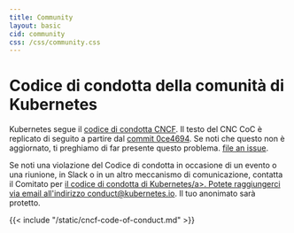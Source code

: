 ```yaml
---
title: Community
layout: basic
cid: community
css: /css/community.css
---
```


<div class="community_main">
<h1>Codice di condotta della comunità di Kubernetes</h1>

Kubernetes segue il
<a href="https://github.com/cncf/foundation/blob/master/code-of-conduct.md">codice di condotta CNCF</a>.
Il testo del CNC CoC è replicato di seguito a partire dal
<a href="https://github.com/cncf/foundation/blob/0ce4694e5103c0c24ca90c189da81e5408a46632/code-of-conduct.md">commit 0ce4694</a>.
Se noti che questo non è aggiornato, ti preghiamo di far presente questo problema.
<a href="https://github.com/kubernetes/website/issues/new">file an issue</a>.

Se noti una violazione del Codice di condotta in occasione di un evento o una riunione, in Slack o in un altro meccanismo di comunicazione,
contatta il Comitato per
<a href="https://git.k8s.io/community/committee-code-of-conduct">il codice di condotta di Kubernetes/a>.
Potete raggiungerci via email all'indirizzo <a href="mailto:conduct@kubernetes.io">conduct@kubernetes.io</a>.
 Il tuo anonimato sarà protetto.

<div class="cncf_coc_container">
{{< include "/static/cncf-code-of-conduct.md" >}}
</div>
</div>
